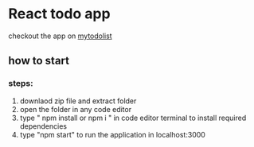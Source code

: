 # React todo app
checkout the app on [mytodolist](https://timely-profiterole-1c9665.netlify.app)

## how to start
  ### steps:
   1) downlaod zip file and extract folder
   2) open the folder in any code editor
   3) type " npm install or npm i " in code editor terminal to install required dependencies
   4) type "npm start" to run the application in localhost:3000
 

  
